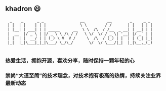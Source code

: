 ## khadron 😃

```
  _    _      _ _                __          __        _     _ _ 
 | |  | |    | | |               \ \        / /       | |   | | |
 | |__| | ___| | | _____      __  \ \  /\  / /__  _ __| | __| | |
 |  __  |/ _ \ | |/ _ \ \ /\ / /   \ \/  \/ / _ \| '__| |/ _` | |
 | |  | |  __/ | | (_) \ V  V /     \  /\  / (_) | |  | | (_| |_|
 |_|  |_|\___|_|_|\___/ \_/\_/       \/  \/ \___/|_|  |_|\__,_(_)
 
```

### 热爱生活，拥抱开源，喜欢分享，随时保持一颗年轻的心
### 崇尚“大道至简”的技术理念，对技术抱有极高的热情，持续关注业界最新动态
